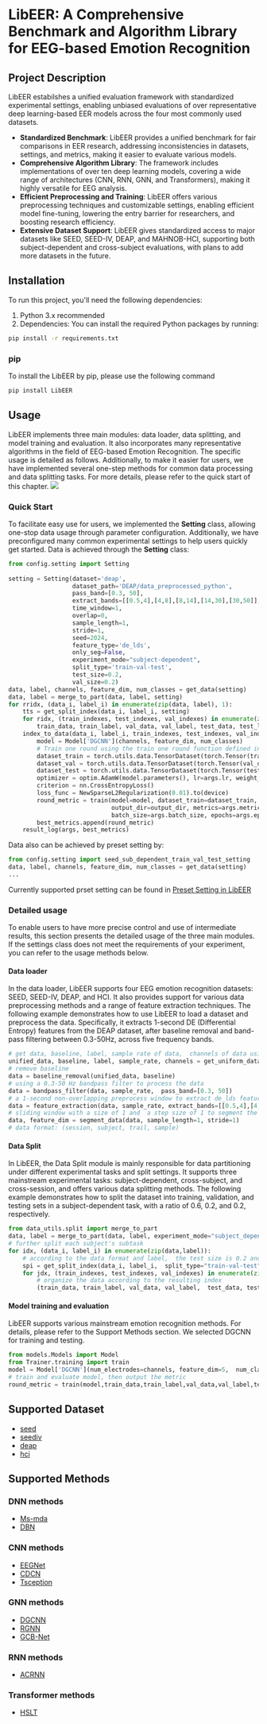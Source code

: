 # LibEER: A Comprehensive Benchmark and Algorithm Library for EEG-based Emotion Recognition
## Project Description
LibEER estabilshes a unified evaluation framework with standardized experimental settings, enabling unbiased evaluations of over representative deep learning-based EER models across the four most commonly used datasets.
- **Standardized Benchmark**: LibEER provides a unified benchmark for fair comparisons in EER research, addressing inconsistencies in datasets, settings, and metrics, making it easier to evaluate various models.
- **Comprehensive Algorithm Library**: The framework includes implementations of over ten deep learning models, covering a wide range of architectures (CNN, RNN, GNN, and Transformers), making it highly versatile for EEG analysis.
- **Efficient Preprocessing and Training**: LibEER offers various preprocessing techniques and customizable settings, enabling efficient model fine-tuning, lowering the entry barrier for researchers, and boosting research efficiency.
- **Extensive Dataset Support**: LibEER gives standardized access to major datasets like SEED, SEED-IV, DEAP, and MAHNOB-HCI, supporting both subject-dependent and cross-subject evaluations, with plans to add more datasets in the future.
## Installation
To run this project, you'll need the following dependencies:
1. Python 3.x recommended
2. Dependencies: You can install the required Python packages by running:
```cmd
pip install -r requirements.txt
```
### pip
To install the LibEER by pip, please use the following command
```cmd
pip install LibEER
```

## Usage

LibEER implements three main modules: data loader, data splitting, and model training and evaluation. It also incorporates many representative algorithms in the field of EEG-based Emotion Recognition. The specific usage is detailed as follows. Additionally, to make it easier for users, we have implemented several one-step methods for common data processing and data splitting tasks. For more details, please refer to the quick start of this chapter.
![](docs/LibEERframework.png)
### Quick Start
To facilitate easy use for users, we implemented the **Setting** class, allowing one-stop data usage through parameter configuration. Additionally, we have preconfigured many common experimental settings to help users quickly get started. 
Data is achieved through the **Setting** class:
```python
from config.setting import Setting  
  
setting = Setting(dataset='deap',  
                  dataset_path='DEAP/data_preprocessed_python',  
                  pass_band=[0.3, 50],  
                  extract_bands=[[0.5,4],[4,8],[8,14],[14,30],[30,50]],   
                  time_window=1,   
                  overlap=0,  
                  sample_length=1,   
                  stride=1,   
                  seed=2024,   
                  feature_type='de_lds',   
                  only_seg=False,   
                  experiment_mode="subject-dependent",  
                  split_type='train-val-test',   
                  test_size=0.2,   
                  val_size=0.2)
data, label, channels, feature_dim, num_classes = get_data(setting)
data, label = merge_to_part(data, label, setting)
for rridx, (data_i, label_i) in enumerate(zip(data, label), 1):  
    tts = get_split_index(data_i, label_i, setting)  
    for ridx, (train_indexes, test_indexes, val_indexes) in enumerate(zip(tts['train'], tts['test'], tts['val']), 1):  
	    train_data, train_label, val_data, val_label, test_data, test_label = \  
    index_to_data(data_i, label_i, train_indexes, test_indexes, val_indexes, args.keep_dim)
		model = Model['DGCNN'](channels, feature_dim, num_classes)  
	    # Train one round using the train one round function defined in the model  
        dataset_train = torch.utils.data.TensorDataset(torch.Tensor(train_data), torch.Tensor(train_label))  
        dataset_val = torch.utils.data.TensorDataset(torch.Tensor(val_data), torch.Tensor(val_label))  
        dataset_test = torch.utils.data.TensorDataset(torch.Tensor(test_data), torch.Tensor(test_label))  
        optimizer = optim.AdamW(model.parameters(), lr=args.lr, weight_decay=1e-4, eps=1e-4)  
        criterion = nn.CrossEntropyLoss()  
        loss_func = NewSparseL2Regularization(0.01).to(device)  
        round_metric = train(model=model, dataset_train=dataset_train, dataset_val=dataset_val, dataset_test=dataset_test, device=device,  
                             output_dir=output_dir, metrics=args.metrics, metric_choose=args.metric_choose, optimizer=optimizer,  
                             batch_size=args.batch_size, epochs=args.epochs, criterion=criterion, loss_func=loss_func, loss_param=model)  
        best_metrics.append(round_metric)  
    result_log(args, best_metrics)
```
Data also can be achieved by preset setting by:
```python
from config.setting import seed_sub_dependent_train_val_test_setting
data, label, channels, feature_dim, num_classes = get_data(setting)
...
```
Currently supported prset setting can be found in [Preset Setting in LibEER](docs/PresetSetting.md)

### Detailed usage
To enable users to have more precise control and use of intermediate results, this section presents the detailed usage of the three main modules. If the settings class does not meet the requirements of your experiment, you can refer to the usage methods below.
#### Data loader
In the data loader, LibEER supports four EEG emotion recognition datasets: SEED, SEED-IV, DEAP, and HCI. It also provides support for various data preprocessing methods and a range of feature extraction techniques. The following example demonstrates how to use LibEER to load a dataset and preprocess the data. Specifically, it extracts 1-second DE (Differential Entropy) features from the DEAP dataset, after baseline removal and band-pass filtering between 0.3-50Hz, across five frequency bands.
```python
# get data, baseline, label, sample rate of data,  channels of data using get_uniform_data() function  
unified_data, baseline, label, sample_rate, channels = get_uniform_data(dataset="deap", dataset_path="DEAP/data_preprocessed_python")
# remove baseline  
data = baseline_removal(unified_data, baseline)  
# using a 0.3-50 Hz bandpass filter to process the data  
data = bandpass_filter(data, sample_rate,  pass_band=[0.3, 50])  
# a 1-second non-overlapping preprocess window to extract de_lds features on specified extract bands  
data = feature_extraction(data, sample_rate, extract_bands=[[0.5,4],[4,8],[8,14],[14,30],[30,50]] , time_window=1, overlap=0, feature_type="de_lds") 
# sliding window with a size of 1 and  a step size of 1 to segment the samples.  
data, feature_dim = segment_data(data, sample_length=1, stride=1)
# data format: (session, subject, trail, sample)
```
#### Data Split
In LibEER, the Data Split module is mainly responsible for data partitioning under different experimental tasks and split settings. It supports three mainstream experimental tasks: subject-dependent, cross-subject, and cross-session, and offers various data splitting methods. The following example demonstrates how to split the dataset into training, validation, and testing sets in a subject-dependent task, with a ratio of 0.6, 0.2, and 0.2, respectively.
```python
from data_utils.split import merge_to_part
data, label = merge_to_part(data, label, experiment_mode="subject_dependent") 
# further split each subject's subtask  
for idx, (data_i, label_i) in enumerate(zip(data,label)):  
    # according to the data format and label,  the test size is 0.2 and the validation size is 0.2   
    spi = get_split_index(data_i, label_i,  split_type="train-val-test", test_size=0.2, val_size=0.2)  
    for jdx, (train_indexes, test_indexes, val_indexes) in enumerate(zip(spi['train'],spi['test'], spi['val'])):  
        # organize the data according to the resulting index  
        (train_data, train_label, val_data, val_label,  test_data, test_label) = index_to_data(data_i, label_i,  train_indexes, test_indexes, val_indexes)
```

#### Model training and evaluation
LibEER supports various mainstream emotion recognition methods. For details, please refer to the Support Methods section. We selected DGCNN for training and testing.
```python
from models.Models import Model
from Trainer.training import train
model = Model['DGCNN'](num_electrodes=channels, feature_dim=5,  num_classes=3, k=2, layers=[64], dropout_rate=0.5)  
# train and evaluate model, then output the metric  
round_metric = train(model,train_data,train_label,val_data,val_label,test_data,test_label)
```
## Supported Dataset
- [seed](https://bcmi.sjtu.edu.cn/home/seed/seed.html)
- [seediv](https://bcmi.sjtu.edu.cn/home/seed/seed-iv.html)
- [deap](https://www.eecs.qmul.ac.uk/mmv/datasets/deap/)
- [hci](https://mahnob-db.eu/hci-tagging/)
## Supported Methods
### DNN methods
- [Ms-mda](https://www.frontiersin.org/journals/neuroscience/articles/10.3389/fnins.2021.778488/full)
- [DBN](https://ieeexplore.ieee.org/document/6890166)
### CNN methods
- [EEGNet](https://iopscience.iop.org/article/10.1088/1741-2552/aace8c)
- [CDCN](https://ieeexplore.ieee.org/document/9011570)
- [Tsception](https://ieeexplore.ieee.org/document/9762054)
### GNN methods
- [DGCNN](https://ieeexplore.ieee.org/document/8320798)
- [RGNN](https://ieeexplore.ieee.org/document/9091308)
- [GCB-Net](https://ieeexplore.ieee.org/document/8815811)
### RNN methods
- [ACRNN](https://ieeexplore.ieee.org/abstract/document/9204431)
### Transformer methods
- [HSLT](https://www.sciencedirect.com/science/article/abs/pii/S0893608024005483)

